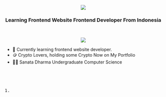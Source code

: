 <p align="center">
<img src="https://capsule-render.vercel.app/api?type=waving&color=gradient&text=Hello%There%!&height=100&section=header&animation=twinkling">
</p>


<h3 align="center"> Learning Frontend Website Frontend Developer From Indonesia</h3>
<br>

<p align="center">
<img src="https://media0.giphy.com/media/v1.Y2lkPTc5MGI3NjExdnJiOWsxdXh0dnRwb3ZwdXZ2dDk0Z3Q2aXNxMGVtbHVqNjZoaDNkZSZlcD12MV9pbnRlcm5hbF9naWZfYnlfaWQmY3Q9Zw/LpFCd53NGbSFmZqypH/giphy.gif">
</p>

<ul>
  <li>
    🎯 Currently learning frontend website developer.
  </li>
  <li>
    🪙 Crypto Lovers, holding some Crypto Now on My Portfolio
  </li>
  <li>
    👨‍🎓 Sanata Dharma Undergraduate Computer Science
  </li>
</ul>

<pre>
      <ol>
        <li>
          
        </li>
      </ol>
</pre>


